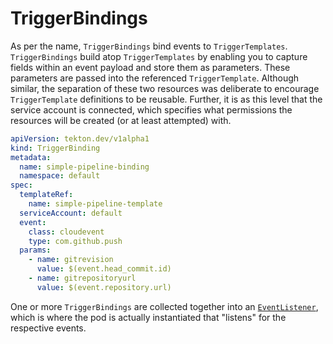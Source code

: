 # TriggerBindings
As per the name, `TriggerBindings` bind events to `TriggerTemplates`.
`TriggerBindings` build atop `TriggerTemplates` by enabling you to capture fields within an event payload and store them as parameters.
These parameters are passed into the referenced `TriggerTemplate`.
Although similar, the separation of these two resources was deliberate to encourage `TriggerTemplate` definitions to be reusable.
Further, it is as this level that the service account is connected, which specifies what permissions the resources will be created (or at least attempted) with.

```YAML
apiVersion: tekton.dev/v1alpha1
kind: TriggerBinding
metadata:
  name: simple-pipeline-binding
  namespace: default
spec:
  templateRef:
    name: simple-pipeline-template
  serviceAccount: default
  event:
    class: cloudevent
    type: com.github.push
  params:
    - name: gitrevision
      value: $(event.head_commit.id)
    - name: gitrepositoryurl
      value: $(event.repository.url)
```

One or more `TriggerBindings` are collected together into an [`EventListener`](eventlisteners.md), which is where the pod is actually instantiated that "listens" for the respective events.
